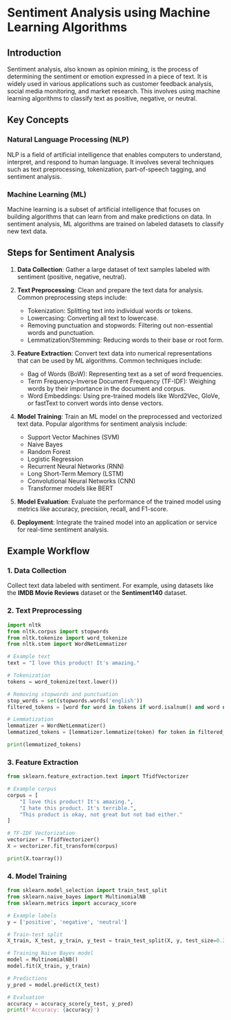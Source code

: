 # Sentiment Analysis using Machine Learning Algorithms

## Introduction

Sentiment analysis, also known as opinion mining, is the process of determining the sentiment or emotion expressed in a piece of text. It is widely used in various applications such as customer feedback analysis, social media monitoring, and market research. This involves using machine learning algorithms to classify text as positive, negative, or neutral.

## Key Concepts

### Natural Language Processing (NLP)

NLP is a field of artificial intelligence that enables computers to understand, interpret, and respond to human language. It involves several techniques such as text preprocessing, tokenization, part-of-speech tagging, and sentiment analysis.

### Machine Learning (ML)

Machine learning is a subset of artificial intelligence that focuses on building algorithms that can learn from and make predictions on data. In sentiment analysis, ML algorithms are trained on labeled datasets to classify new text data.

## Steps for Sentiment Analysis

1. **Data Collection**: Gather a large dataset of text samples labeled with sentiment (positive, negative, neutral).

2. **Text Preprocessing**: Clean and prepare the text data for analysis. Common preprocessing steps include:
   - Tokenization: Splitting text into individual words or tokens.
   - Lowercasing: Converting all text to lowercase.
   - Removing punctuation and stopwords: Filtering out non-essential words and punctuation.
   - Lemmatization/Stemming: Reducing words to their base or root form.

3. **Feature Extraction**: Convert text data into numerical representations that can be used by ML algorithms. Common techniques include:
   - Bag of Words (BoW): Representing text as a set of word frequencies.
   - Term Frequency-Inverse Document Frequency (TF-IDF): Weighing words by their importance in the document and corpus.
   - Word Embeddings: Using pre-trained models like Word2Vec, GloVe, or fastText to convert words into dense vectors.

4. **Model Training**: Train an ML model on the preprocessed and vectorized text data. Popular algorithms for sentiment analysis include:
   - Support Vector Machines (SVM)
   - Naive Bayes
   - Random Forest
   - Logistic Regression
   - Recurrent Neural Networks (RNN)
   - Long Short-Term Memory (LSTM)
   - Convolutional Neural Networks (CNN)
   - Transformer models like BERT

5. **Model Evaluation**: Evaluate the performance of the trained model using metrics like accuracy, precision, recall, and F1-score.

6. **Deployment**: Integrate the trained model into an application or service for real-time sentiment analysis.

## Example Workflow

### 1. Data Collection

Collect text data labeled with sentiment. For example, using datasets like the **IMDB Movie Reviews** dataset or the **Sentiment140** dataset.

### 2. Text Preprocessing

```python
import nltk
from nltk.corpus import stopwords
from nltk.tokenize import word_tokenize
from nltk.stem import WordNetLemmatizer

# Example text
text = "I love this product! It's amazing."

# Tokenization
tokens = word_tokenize(text.lower())

# Removing stopwords and punctuation
stop_words = set(stopwords.words('english'))
filtered_tokens = [word for word in tokens if word.isalnum() and word not in stop_words]

# Lemmatization
lemmatizer = WordNetLemmatizer()
lemmatized_tokens = [lemmatizer.lemmatize(token) for token in filtered_tokens]

print(lemmatized_tokens)
```

### 3. Feature Extraction

```python
from sklearn.feature_extraction.text import TfidfVectorizer

# Example corpus
corpus = [
    "I love this product! It's amazing.",
    "I hate this product. It's terrible.",
    "This product is okay, not great but not bad either."
]

# TF-IDF Vectorization
vectorizer = TfidfVectorizer()
X = vectorizer.fit_transform(corpus)

print(X.toarray())
```

### 4. Model Training

```python
from sklearn.model_selection import train_test_split
from sklearn.naive_bayes import MultinomialNB
from sklearn.metrics import accuracy_score

# Example labels
y = ['positive', 'negative', 'neutral']

# Train-test split
X_train, X_test, y_train, y_test = train_test_split(X, y, test_size=0.25, random_state=42)

# Training Naive Bayes model
model = MultinomialNB()
model.fit(X_train, y_train)

# Predictions
y_pred = model.predict(X_test)

# Evaluation
accuracy = accuracy_score(y_test, y_pred)
print(f'Accuracy: {accuracy}')
```
